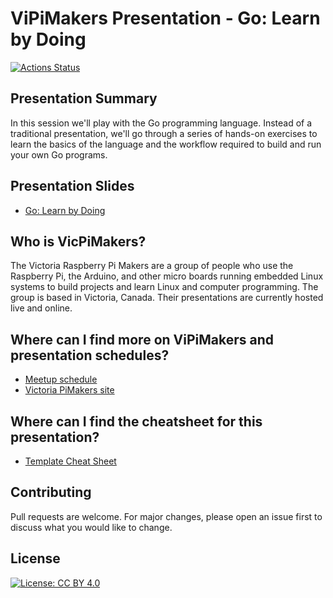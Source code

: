 # ViPiMakers Presentation - Go: Learn by Doing

[![Actions Status](https://github.com/netserf/vicpimakers-presentation-go-learn-by-doing/workflows/Docs/badge.svg)](https://github.com/netserf/vicpimakers-presentation-go-learn-by-doing/actions)

## Presentation Summary

In this session we'll play with the Go programming language. Instead of a
traditional presentation, we'll go through a series of hands-on exercises to
learn the basics of the language and the workflow required to build and run your
own Go programs.

## Presentation Slides

* [Go: Learn by Doing](go-learn-by-doing.pdf)

## Who is VicPiMakers?

The Victoria Raspberry Pi Makers are a group of people who use the Raspberry Pi,
the Arduino, and other micro boards running embedded Linux systems to build
projects and learn Linux and computer programming. The group is based in
Victoria, Canada. Their presentations are currently hosted live and online.

## Where can I find more on ViPiMakers and presentation schedules?

* [Meetup schedule](https://www.meetup.com/Victoria-Raspberry-PiMakers-And-Others/events)
* [Victoria PiMakers site](https://vicpimakers.ca/)

## Where can I find the cheatsheet for this presentation?

* [Template Cheat Sheet](go-learn-by-doing-cheat-sheet.txt)

## Contributing

Pull requests are welcome. For major changes, please open an issue first to
discuss what you would like to change.

## License

[![License: CC BY 4.0](https://img.shields.io/badge/License-CC_BY_4.0-lightgrey.svg)](https://creativecommons.org/licenses/by/4.0/)
